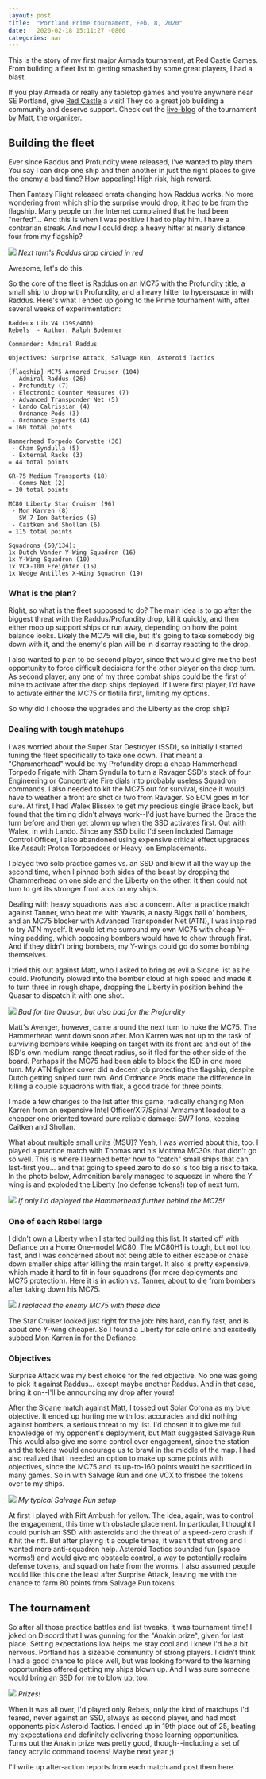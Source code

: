 ```yaml
---
layout: post
title:  "Portland Prime tournament, Feb. 8, 2020"
date:   2020-02-18 15:11:27 -0800
categories: aar
---
```

This is the story of my first major Armada tournament, at Red Castle Games. From building a fleet list to getting smashed by some great players, I had a blast.

If you play Armada or really any tabletop games and you're anywhere near SE Portland, give [Red Castle](https://redcastlegames.com) a visit! They do a great job building a community and deserve support. Check out the [live-blog](https://community.fantasyflightgames.com/topic/305565-portland-or-red-castles-2019-armada-prime-live-blog/) of the tournament by Matt, the organizer.

## Building the fleet
Ever since Raddus and Profundity were released, I've wanted to play them. You say I can drop one ship and then another in just the right places to give the enemy a bad time? How appealing! High risk, high reward.

Then Fantasy Flight released errata changing how Raddus works. No more wondering from which ship the surprise would drop, it had to be from the flagship. Many people on the Internet complained that he had been "nerfed"... And this is when I was positive I had to play him. I have a contrarian streak. And now I could drop a heavy hitter at nearly distance four from my flagship?

![]({{site.baseurl}}/img/2020-02-08-portland-prime/IMG_4631.jpeg)
_Next turn's Raddus drop circled in red_

Awesome, let's do this.

So the core of the fleet is Raddus on an MC75 with the Profundity title, a small ship to drop with Profundity, and a heavy hitter to hyperspace in with Raddus. Here's what I ended up going to the Prime tournament with, after several weeks of experimentation:

```
Raddeux Lib V4 (399/400)
Rebels  - Author: Ralph Bodenner

Commander: Admiral Raddus

Objectives: Surprise Attack, Salvage Run, Asteroid Tactics

[flagship] MC75 Armored Cruiser (104)
 - Admiral Raddus (26)
 - Profundity (7)
 - Electronic Counter Measures (7)
 - Advanced Transponder Net (5)
 - Lando Calrissian (4)
 - Ordnance Pods (3)
 - Ordnance Experts (4)
= 160 total points

Hammerhead Torpedo Corvette (36)
 - Cham Syndulla (5)
 - External Racks (3)
= 44 total points

GR-75 Medium Transports (18)
 - Comms Net (2)
= 20 total points

MC80 Liberty Star Cruiser (96)
 - Mon Karren (8)
 - SW-7 Ion Batteries (5)
 - Caitken and Shollan (6)
= 115 total points

Squadrons (60/134):
1x Dutch Vander Y-Wing Squadron (16)
1x Y-Wing Squadron (10)
1x VCX-100 Freighter (15)
1x Wedge Antilles X-Wing Squadron (19)
```

### What is the plan?
Right, so what is the fleet supposed to do? The main idea is to go after the biggest threat with the Raddus/Profundity drop, kill it quickly, and then either mop up support ships or run away, depending on how the point balance looks. Likely the MC75 will die, but it's going to take somebody big down with it, and the enemy's plan will be in disarray reacting to the drop.

I also wanted to plan to be second player, since that would give me the best opportunity to force difficult decisions for the other player on the drop turn. As second player, any one of my three combat ships could be the first of mine to activate after the drop ships deployed. If I were first player, I'd have to activate either the MC75 or flotilla first, limiting my options.

So why did I choose the upgrades and the Liberty as the drop ship?

### Dealing with tough matchups
I was worried about the Super Star Destroyer (SSD), so initially I started tuning the fleet specifically to take one down. That meant a "Chammerhead" would be my Profundity drop: a cheap Hammerhead Torpedo Frigate with Cham Syndulla to turn a Ravager SSD's stack of four Engineering or Concentrate Fire dials into probably useless Squadron commands. I also needed to kit the MC75 out for survival, since it would have to weather a front arc shot or two from Ravager. So ECM goes in for sure. At first, I had Walex Blissex to get my precious single Brace back, but found that the timing didn't always work--I'd just have burned the Brace the turn before and then get blown up when the SSD activates first. Out with Walex, in with Lando. Since any SSD build I'd seen included Damage Control Officer, I also abandoned using expensive critical effect upgrades like Assault Proton Torpoedoes or Heavy Ion Emplacements.

I played two solo practice games vs. an SSD and blew it all the way up the second time, when I pinned both sides of the beast by dropping the Chammerhead on one side and the Liberty on the other. It then could not turn to get its stronger front arcs on my ships.

Dealing with heavy squadrons was also a concern. After a practice match against Tanner, who beat me with Yavaris, a nasty Biggs ball o' bombers, and an MC75 blocker with Advanced Transponder Net (ATN), I was inspired to try ATN myself. It would let me surround my own MC75 with cheap Y-wing padding, which opposing bombers would have to chew through first. And if they didn't bring bombers, my Y-wings could go do some bombing themselves.

I tried this out against Matt, who I asked to bring as evil a Sloane list as he could. Profundity plowed into the bomber cloud at high speed and made it to turn three in rough shape, dropping the Liberty in position behind the Quasar to dispatch it with one shot.

![]({{site.baseurl}}/img/2020-02-08-portland-prime/IMG_4748.jpeg)
_Bad for the Quasar, but also bad for the Profundity_

Matt's Avenger, however, came around the next turn to nuke the MC75. The Hammerhead went down soon after. Mon Karren was not up to the task of surviving bombers while keeping on target with its front arc and out of the ISD's own medium-range threat radius, so it fled for the other side of the board. Perhaps if the MC75 had been able to block the ISD in one more turn. My ATN fighter cover did a decent job protecting the flagship, despite Dutch getting sniped turn two. And Ordnance Pods made the difference in killing a couple squadrons with flak, a good trade for three points.

I made a few changes to the list after this game, radically changing Mon Karren from an expensive Intel Officer/XI7/Spinal Armament loadout to a cheaper one oriented toward pure reliable damage: SW7 Ions, keeping Caitken and Shollan.

What about multiple small units (MSU)? Yeah, I was worried about this, too. I played a practice match with Thomas and his Mothma MC30s that didn't go so well. This is where I learned better how to "catch" small ships that can last-first you... and that going to speed zero to do so is too big a risk to take. In the photo below, Admonition barely managed to squeeze in where the Y-wing is and exploded the Liberty (no defense tokens!) top of next turn.

![]({{site.baseurl}}/img/2020-02-08-portland-prime/IMG_4727.jpeg)
_If only I'd deployed the Hammerhead further behind the MC75!_

### One of each Rebel large
I didn't own a Liberty when I started building this list. It started off with Defiance on a Home One-model MC80. The MC80H1 is tough, but not too fast, and I was concerned about not being able to either escape or chase down smaller ships after killing the main target. It also is pretty expensive, which made it hard to fit in four squadrons (for more deployments and MC75 protection). Here it is in action vs. Tanner, about to die from bombers after taking down his MC75:

![]({{site.baseurl}}/img/2020-02-08-portland-prime/IMG_4645.jpeg)
_I replaced the enemy MC75 with these dice_

The Star Cruiser looked just right for the job: hits hard, can fly fast, and is about one Y-wing cheaper. So I found a Liberty for sale online and excitedly subbed Mon Karren in for the Defiance.

### Objectives
Surprise Attack was my best choice for the red objective. No one was going to pick it against Raddus... except maybe another Raddus. And in that case, bring it on--I'll be announcing my drop after yours!

After the Sloane match against Matt, I tossed out Solar Corona as my blue objective. It ended up hurting me with lost accuracies and did nothing against bombers, a serious threat to my list. I'd chosen it to give me full knowledge of my opponent's deployment, but Matt suggested Salvage Run. This would also give me some control over engagement, since the station and the tokens would encourage us to brawl in the middle of the map. I had also realized that I needed an option to make up some points with objectives, since the MC75 and its up-to-160 points would be sacrificed in many games. So in with Salvage Run and one VCX to frisbee the tokens over to my ships.

![]({{site.baseurl}}/img/2020-02-08-portland-prime/IMG_4802.jpeg)
_My typical Salvage Run setup_

At first I played with Rift Ambush for yellow. The idea, again, was to control the engagement, this time with obstacle placement. In particular, I thought I could punish an SSD with asteroids and the threat of a speed-zero crash if it hit the rift. But after playing it a couple times, it wasn't that strong and I wanted more anti-squadron help. Asteroid Tactics sounded fun (space worms!) and would give me obstacle control, a way to potentially reclaim defense tokens, and squadron hate from the worms. I also assumed people would like this one the least after Surprise Attack, leaving me with the chance to farm 80 points from Salvage Run tokens.

## The tournament
So after all those practice battles and list tweaks, it was tournament time! I joked on Discord that I was gunning for the "Anakin prize", given for last place. Setting expectations low helps me stay cool and I knew I'd be a bit nervous. Portland has a sizeable community of strong players. I didn't think I had a good chance to place well, but was looking forward to the learning opportunities offered getting my ships blown up. And I was sure someone would bring an SSD for me to blow up, too.

![]({{site.baseurl}}/img/2020-02-08-portland-prime/IMG_4793.jpeg)
_Prizes!_

When it was all over, I'd played only Rebels, only the kind of matchups I'd feared, never against an SSD, always as second player, and had most opponents pick Asteroid Tactics. I ended up in 19th place out of 25, beating my expectations and definitely delivering those learning opportunities. Turns out the Anakin prize was pretty good, though--including a set of fancy acrylic command tokens! Maybe next year ;)

I'll write up after-action reports from each match and post them here.
